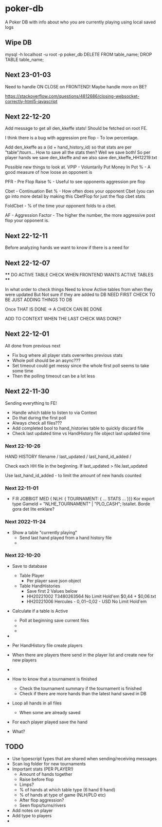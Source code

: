# poker-db

A Poker DB with info about who you are currently playing using local saved logs

## Wipe DB

mysql -h localhost -u root -p poker_db
DELETE FROM table_name;
DROP TABLE table_name;

## Next 23-01-03

Need to handle ON CLOSE on FRONTEND! Maybe handle more on BE?

https://stackoverflow.com/questions/4812686/closing-websocket-correctly-html5-javascript

## Next 22-12-20

Add message to get all den_kkeffe stats!
Should be fetched on root FE.

I think there is a bug with aggression pre flop - To low percentage.

Add den_kkeffe as a (id + hand_history_id) so that stats are per "table"/tourn...
How to save all the stats then? Well we save both!
So per player hands we save den_kkeffe and we also save den_kkeffe_HH12219.txt

Possible new things to look at.
VPIP - Voluntarily Put Money In Pot % - A good measure of how loose an opponent is

PFR - Pre Flop Raise % - Useful to see opponents aggression pre flop

Cbet - Continuation Bet % - How often does your opponent Cbet (you can go into more detail by making this CbetFlop for just the flop cbet stats

FoldCbet - % of the time your opponent folds to a cbet.

AF - Aggression Factor - The higher the number, the more aggressive post flop your opponent is.

## Next 22-12-11

Before analyzing hands we want to know if there is a need for

## Next 22-12-07

**\*\*** DO ACTIVE TABLE CHECK WHEN FRONTEND WANTS ACTIVE TABLES **\*\***

In what order to check things
Need to know Active tables from when they were updated
But Not sure if they are added to DB
NEED FIRST CHECK TO BE JUST ADDING THINGS TO DB

Once THAT IS DONE -> A CHECK CAN BE DONE

ADD TO CONTEXT WHEN THE LAST CHECK WAS DONE?

## Next 22-12-01

All done from previous next

- Fix bug where all player stats overwrites previous stats
- Whole poll should be an async???
- Set timeout could get messy since the whole first poll seems to take some time
- Then the polling timeout can be a lot less

## Next 22-11-30

Sending everything to FE!

- Handle which table to listen to via Context
- Do that during the first poll
- Always check all files???
- Add completed bool to hand_histories table to quickly discard file
- Check last updated time vs HandHistory file object last updated time

### Next 22-10-26

HAND HISTORY filename / last_updated / last_hand_id_added /

Check each HH file in the beginning. If last_updated > file.last_updated

Use last_hand_id_added - to limit the amount of new hands counted

### Next 22-11-01

- F:R JOBBIGT MED { NLH: { TOURNAMENT: { ... STATS ... }}}
  Kor export type GameId = "NLHE_TOURNAMENT" | "PLO_CASH";
  Istallet. Borde gora det lite enklare?

### Next 2022-11-24

- Show a table "currently playing"
  - Send last hand played from a hand history file
  -

### Next 22-10-20

- Save to database
  - Table Player
    - Per player save json object
  - Table HandHistories
    - Save first 2 Values below
    - HH20221002 T3480263564 No Limit Hold'em $0,44 + $0,06.txt
    - HH20221006 Hercules - $0,01-$0,02 - USD No Limit Hold'em
- Calculate if a table is Active
  - Poll at beginning save current files
  -
  -
-

- Per HandHistory file create players
- When there are players there send in the player list and create new for new players
-
- How to know that a tournament is finished
  - Check the tournament summary if the tournament is finished
  - Check if there are more hands than the latest hand saved in DB
- Loop all hands in all files
  - When some are already saved
- For each player played save the hand
- What?

## TODO

- Use typescript types that are shared when sending/receiving messages
- Scan log folder for new tournaments
- Important stats (PER PLAYER!)
  - Amount of hands together
  - Raise before flop
  - Limps?
  - % of hands at which table type (6 hand 9 hand)
  - % of hands at type of game (NLH/PLO etc)
  - After flop aggression?
  - Seen flops/turns/rivers
- Add notes on player
- Add type to players
-
